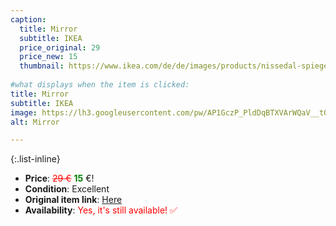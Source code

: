 ```yaml
---
caption:
  title: Mirror 
  subtitle: IKEA
  price_original: 29
  price_new: 15
  thumbnail: https://www.ikea.com/de/de/images/products/nissedal-spiegel-schwarz__0633565_pe695917_s5.jpg
  
#what displays when the item is clicked:
title: Mirror 
subtitle: IKEA
image: https://lh3.googleusercontent.com/pw/AP1GczP_PldDqBTXVArWQaV__tO3OyEH8Hru_rqquAv8Ip3i91qE_dtzcybTLNVjXikDuOrShtaAXOmtu3Lf4icKHcnvLg7T9qSEuniCrSI0atCZxImrWxO7_ea-8HRbTLMlmVe7oUidrBkZDeWdSIVGntSoeQ=w1220-h1626-s-no-gm?authuser=0
alt: Mirror 

---
```

{:.list-inline} 
- **Price**: <span style="color:red"><del>29 €</del></span> <span style="color:green">**15**</span> €!
- **Condition**: Excellent
- **Original item link**: [Here](https://www.ikea.com/de/de/p/nissedal-spiegel-schwarz-30320321/)
- **Availability**: <span style='color:red'>Yes, it's still available! ✅</span>
